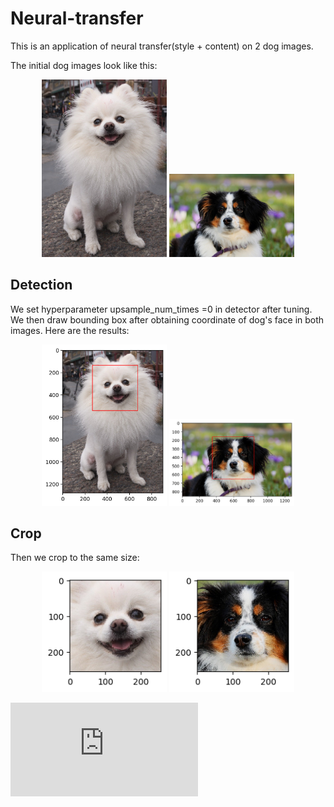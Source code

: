 # Neural-transfer
This is an application of neural transfer(style + content) on 2 dog images.

The initial dog images look like this:
<p align="middle">
  <img src="https://github.com/Shuyi-bomi/Neural-transfer/blob/main/initial%20picture/pomeranian-900212_1280.jpg" width="200" />
  <img src="https://github.com/Shuyi-bomi/Neural-transfer/blob/main/initial%20picture/australian-shepherd-3237735_1280.jpg" width="200" /> 
</p>

## Detection

We set hyperparameter upsample\_num\_times =0 in detector after tuning. We then draw bounding box after obtaining coordinate of dog's face in both images. Here are the results:
<p align="middle">
  <img src="https://github.com/Shuyi-bomi/Neural-transfer/blob/main/result/1imgde.png" width="200" />
  <img src="https://github.com/Shuyi-bomi/Neural-transfer/blob/main/result/1imgde2.png" width="200" /> 
</p>

## Crop

Then we crop to the same size:
<p align="middle">
  <img src=https://github.com/Shuyi-bomi/Neural-transfer/blob/main/result/imac.jpg width="200" />
  <img src=https://github.com/Shuyi-bomi/Neural-transfer/blob/main/result/imac2.jpg width="200" /> 
</p>


![equation](http://latex.codecogs.com/gif.latex?Concentration%3D%5Cfrac%7BTotalTemplate%7D%7BTotalVolume%7D)  

